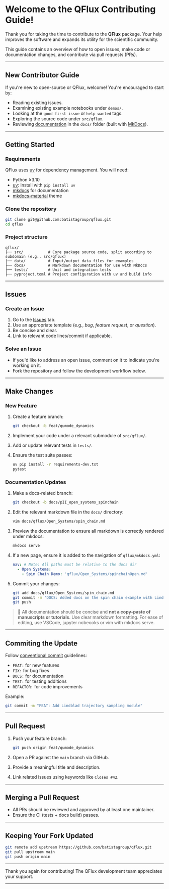 # Welcome to the QFlux Contributing Guide!

Thank you for taking the time to contribute to the **QFlux** package. Your help improves the software and expands its utility for the scientific community.

This guide contains an overview of how to open issues, make code or documentation changes, and contribute via pull requests (PRs).

---

## New Contributor Guide

If you're new to open-source or QFlux, welcome! You're encouraged to start by:

* Reading existing issues.
* Examining existing example notebooks under `demos/`.
* Looking at the `good first issue` or `help wanted` tags.
* Exploring the source code under `src/qflux`.
* Reviewing [documentation](https://qflux.batistalab.com/) in the `docs/` folder (built with [MkDocs](https://www.mkdocs.org/)).

---

## Getting Started

### Requirements

QFlux uses [uv](https://github.com/astral-sh/uv) for dependency management. You will need:

* Python ≥3.10
* [uv](https://github.com/astral-sh/uv): Install with `pip install uv`
* [mkdocs](https://www.mkdocs.org/) for documentation
* [mkdocs-material](https://squidfunk.github.io/mkdocs-material/) theme

### Clone the repository

```bash
git clone git@github.com:batistagroup/qflux.git
cd qflux
```

### Project structure

```
qflux/
├── src/           # Core package source code, split according to subdomain (e.g., src/qflux)
├── data/          # Input/output data files for examples
├── docs/          # Markdown documentation for use with MkDocs
├── tests/         # Unit and integration tests
├── pyproject.toml # Project configuration with uv and build info
```

---

## Issues

### Create an Issue

1. Go to the [Issues](https://github.com/batistagroup/qflux/issues) tab.
2. Use an appropriate template (e.g., *bug*, *feature request*, or *question*).
3. Be concise and clear.
4. Link to relevant code lines/commit if applicable.

### Solve an Issue

* If you'd like to address an open issue, comment on it to indicate you're working on it.
* Fork the repository and follow the development workflow below.

---

## Make Changes

### New Feature

1. Create a feature branch:

   ```bash
   git checkout -b feat/qumode_dynamics
   ```
2. Implement your code under a relevant submodule of `src/qflux/`.
3. Add or update relevant tests in `tests/`.
4. Ensure the test suite passes:

   ```bash
   uv pip install -r requirements-dev.txt
   pytest
   ```

### Documentation Updates

1. Make a docs-related branch:

   ```bash
   git checkout -b docs/pII_open_systems_spinchain
   ```
2. Edit the relevant markdown file in the `docs/` directory:

   ```bash
   vim docs/qflux/Open_Systems/spin_chain.md
   ```
3. Preview the documentation to ensure all markdown is correctly rendered under mkdocs:

   ```bash
   mkdocs serve
   ```
4. If a new page, ensure it is added to the navigation of `qflux/mkdocs.yml`:
   ```yml
   nav: # Note: All paths must be relative to the docs dir
     - Open Systems:
       - Spin Chain Demo: 'qflux/Open_Systems/spinchainOpen.md'
   ```
5. Commit your changes:

   ```bash
   git add docs/qflux/Open_Systems/spin_chain.md
   git commit -m 'DOCS: Added docs on the spin chain example with Lindblad'
   git push
   ```

> 📌 All documentation should be concise and **not a copy-paste of manuscripts or tutorials**. Use clear markdown formatting. For ease of editing, use VSCode, jupyter nobeooks or vim with mkdocs serve.

---

## Commiting the Update

Follow [conventional commit](https://www.conventionalcommits.org/en/v1.0.0/) guidelines:

* `FEAT:` for new features
* `FIX:` for bug fixes
* `DOCS:` for documentation
* `TEST:` for testing additions
* `REFACTOR:` for code improvements

Example:

```bash
git commit -m "FEAT: Add Lindblad trajectory sampling module"
```

---

## Pull Request

1. Push your feature branch:

   ```bash
   git push origin feat/qumode_dynamics
   ```
2. Open a PR against the `main` branch via GitHub.
3. Provide a meaningful title and description.
4. Link related issues using keywords like `Closes #42`.

---

## Merging a Pull Request

* All PRs should be reviewed and approved by at least one maintainer.
* Ensure the CI (tests + docs build) passes.

---

## Keeping Your Fork Updated

```bash
git remote add upstream https://github.com/batistagroup/qflux.git
git pull upstream main
git push origin main
```

---

Thank you again for contributing!
The QFlux development team appreciates your support.

---
